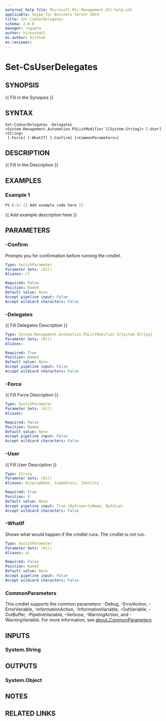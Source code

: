 ```yaml
---
external help file: Microsoft.Rtc.Management.dll-help.xml
applicable: Skype for Business Server 2019
title: Set-CsUserDelegates
schema: 2.0.0
manager: rogupta
author: hirenshah1
ms.author: hirshah
ms.reviewer:
---
```


# Set-CsUserDelegates

## SYNOPSIS
{{ Fill in the Synopsis }}

## SYNTAX

```
Set-CsUserDelegates -Delegates <System.Management.Automation.PSListModifier`1[System.String]> [-User] <String>
 [-Force] [-WhatIf] [-Confirm] [<CommonParameters>]
```

## DESCRIPTION
{{ Fill in the Description }}

## EXAMPLES

### Example 1
```powershell
PS C:\> {{ Add example code here }}
```

{{ Add example description here }}

## PARAMETERS

### -Confirm
Prompts you for confirmation before running the cmdlet.

```yaml
Type: SwitchParameter
Parameter Sets: (All)
Aliases: cf

Required: False
Position: Named
Default value: None
Accept pipeline input: False
Accept wildcard characters: False
```

### -Delegates
{{ Fill Delegates Description }}

```yaml
Type: System.Management.Automation.PSListModifier`1[System.String]
Parameter Sets: (All)
Aliases:

Required: True
Position: Named
Default value: None
Accept pipeline input: False
Accept wildcard characters: False
```

### -Force
{{ Fill Force Description }}

```yaml
Type: SwitchParameter
Parameter Sets: (All)
Aliases:

Required: False
Position: Named
Default value: None
Accept pipeline input: False
Accept wildcard characters: False
```

### -User
{{ Fill User Description }}

```yaml
Type: String
Parameter Sets: (All)
Aliases: DisplayName, SipAddress, Identity

Required: True
Position: 0
Default value: None
Accept pipeline input: True (ByPropertyName, ByValue)
Accept wildcard characters: False
```

### -WhatIf
Shows what would happen if the cmdlet runs.
The cmdlet is not run.

```yaml
Type: SwitchParameter
Parameter Sets: (All)
Aliases: wi

Required: False
Position: Named
Default value: None
Accept pipeline input: False
Accept wildcard characters: False
```

### CommonParameters
This cmdlet supports the common parameters: -Debug, -ErrorAction, -ErrorVariable, -InformationAction, -InformationVariable, -OutVariable, -OutBuffer, -PipelineVariable, -Verbose, -WarningAction, and -WarningVariable. For more information, see [about_CommonParameters](http://go.microsoft.com/fwlink/?LinkID=113216).

## INPUTS

### System.String

## OUTPUTS

### System.Object
## NOTES

## RELATED LINKS
